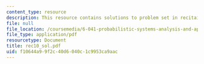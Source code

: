 ```yaml
---
content_type: resource
description: This resource contains solutions to problem set in recitaion ten.
file: null
file_location: /coursemedia/6-041-probabilistic-systems-analysis-and-applied-probability-spring-2006/f10644a99f2c40d6040c1c9953ca9aac_rec10_sol.pdf
file_type: application/pdf
resourcetype: Document
title: rec10_sol.pdf
uid: f10644a9-9f2c-40d6-040c-1c9953ca9aac
---
```

